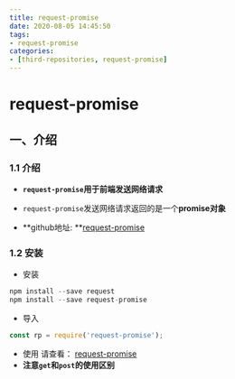 ```yaml
---
title: request-promise
date: 2020-08-05 14:45:50
tags:
- request-promise
categories:
- [third-repositories, request-promise]
---
```


#  request-promise

##   一、介绍

###  1.1 介绍

* **`request-promise`用于前端发送网络请求**
* `request-promise`发送网络请求返回的是一个**promise对象**

* **github地址:   **[request-promise]( https://github.com/request/request-promise)

###  1.2 安装 

* 安装

```js
npm install --save request
npm install --save request-promise
```

* 导入

```js
const rp = require('request-promise');
```

* 使用  请查看： [request-promise]( https://github.com/request/request-promise)
* **注意`get`和`post`的使用区别**

